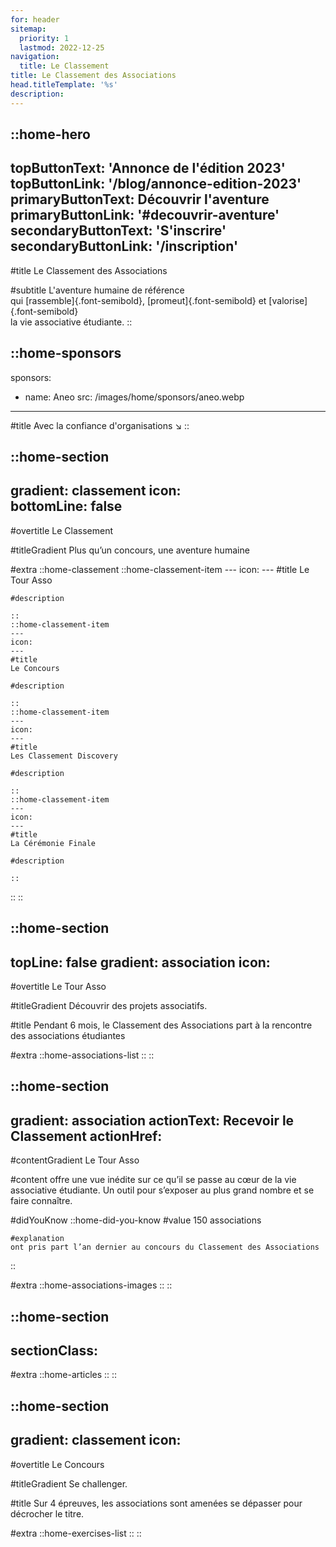 ```yaml
---
for: header
sitemap:
  priority: 1
  lastmod: 2022-12-25
navigation: 
  title: Le Classement
title: Le Classement des Associations
head.titleTemplate: '%s'
description:
---
```


::home-hero
---
topButtonText: 'Annonce de l'édition 2023'
topButtonLink: '/blog/annonce-edition-2023'
primaryButtonText: Découvrir l'aventure
primaryButtonLink: '#decouvrir-aventure'
secondaryButtonText: 'S'inscrire'
secondaryButtonLink: '/inscription'
---

#title
Le Classement des Associations

#subtitle
L'aventure humaine de référence<br />
qui [rassemble]{.font-semibold}, [promeut]{.font-semibold} et [valorise]{.font-semibold}<br />
la vie associative étudiante.
::

::home-sponsors
---
sponsors:
  - name: Aneo
    src: /images/home/sponsors/aneo.webp
---
#title
Avec la confiance d'organisations ↘
::

::home-section
---
gradient: classement
icon:  
bottomLine: false
---
#overtitle
Le Classement

#titleGradient
Plus qu’un concours, une aventure humaine

#extra
  ::home-classement
    ::home-classement-item
    ---
    icon:
    ---
    #title
    Le Tour Asso

    #description

    ::
    ::home-classement-item
    ---
    icon:
    ---
    #title
    Le Concours

    #description
    
    ::
    ::home-classement-item
    ---
    icon:
    ---
    #title
    Les Classement Discovery

    #description
    
    ::
    ::home-classement-item
    ---
    icon:
    ---
    #title
    La Cérémonie Finale

    #description
    
    ::
  ::
::

::home-section
---
topLine: false
gradient: association
icon:
---
#overtitle
Le Tour Asso

#titleGradient
Découvrir des projets associatifs.

#title
Pendant 6 mois, le Classement des Associations part à la rencontre des associations étudiantes

#extra
  ::home-associations-list
  ::
::

::home-section
---
gradient: association
actionText: Recevoir le Classement
actionHref: 
---
#contentGradient
Le Tour Asso

#content
offre une vue inédite sur ce qu’il se passe au cœur de la vie associative étudiante. Un outil pour s’exposer au plus grand nombre et se faire connaître.

#didYouKnow
  ::home-did-you-know
    #value
    150 associations

    #explanation
    ont pris part l’an dernier au concours du Classement des Associations
  ::

#extra
  ::home-associations-images
  ::
::

::home-section
---
sectionClass:
---
#extra
  ::home-articles
  ::
::

::home-section
---
gradient: classement
icon:
---
#overtitle
Le Concours

#titleGradient
Se challenger.

#title
Sur 4 épreuves, les associations sont amenées se dépasser pour décrocher le titre.

#extra
  ::home-exercises-list
  ::
::
